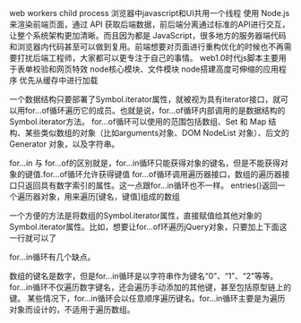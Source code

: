 web workers child process 浏览器中javascript和UI共用一个线程 
使用 Node.js 来渲染前端页面，通过 API 获取后端数据，前后端分离通过标准的API进行交互，让整个系统架构更加清晰。而且因为都是 JavaScript，很多地方的服务器端代码和浏览器内代码甚至可以做到复用。前端想要对页面进行重构优化的时候也不再需要打扰后端工程师，大家都可以更专注于自己的事情。
web1.0时代js脚本主要用于表单校验和网页特效 node核心模块、文件模块 node搭建高度可伸缩的应用程序 优先从缓存中进行加载 

一个数据结构只要部署了Symbol.iterator属性，就被视为具有iterator接口，就可以用for...of循环遍历它的成员。也就是说，for...of循环内部调用的是数据结构的Symbol.iterator方法。
for...of循环可以使用的范围包括数组、Set 和 Map 结构、某些类似数组的对象（比如arguments对象、DOM NodeList 对象）、后文的 Generator 对象，以及字符串。 

for...in 与 for...of的区别就是，for...in循环只能获得对象的键名，但是不能获得对象的键值.for...of循环允许获得键值 for...of循环调用遍历器接口，数组的遍历器接口只返回具有数字索引的属性。这一点跟for...in循环也不一样。 entries()返回一个遍历器对象，用来遍历[键名，键值]组成的数组 

一个方便的方法是将数组的Symbol.iterator属性，直接赋值给其他对象的Symbol.iterator属性。比如，想要让for...of环遍历jQuery对象，只要加上下面这一行就可以了 


for...in循环有几个缺点。

数组的键名是数字，但是for...in循环是以字符串作为键名“0”、“1”、“2”等等。
for...in循环不仅遍历数字键名，还会遍历手动添加的其他键，甚至包括原型链上的键。
某些情况下，for...in循环会以任意顺序遍历键名。for...in循环主要是为遍历对象而设计的，不适用于遍历数组。

